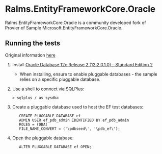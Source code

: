 # Ralms.EntityFrameworkCore.Oracle

Ralms.EntityFrameworkCore.Oracle is a community developed fork of Provier of Sample Microsoft.EntityFrameworkCore.Oracle.
 

## Running the tests

Original information [here](https://github.com/aspnet/EntityFrameworkCore/tree/dev/samples/OracleProvider)

1) Install [Oracle Database 12c Release 2 (12.2.0.1.0) - Standard Edition 2](http://www.oracle.com/technetwork/database/enterprise-edition/downloads/index.html)
    - When installing, ensure to enable pluggable databases - the sample relies on a specific pluggable database.

2) Use a shell to connect via SQLPlus:

    ```
    > sqlplus / as sysdba
    ```

3) Create a pluggable database used to host the EF test databases:

    ```
       CREATE PLUGGABLE DATABASE ef
       ADMIN USER ef_pdb_admin IDENTIFIED BY ef_pdb_admin
       ROLES = (DBA)
       FILE_NAME_CONVERT = ('\pdbseed\', '\pdb_ef\');
    ```

4) Open the pluggable database:

    ```
       ALTER PLUGGABLE DATABASE ef OPEN;
    ```
